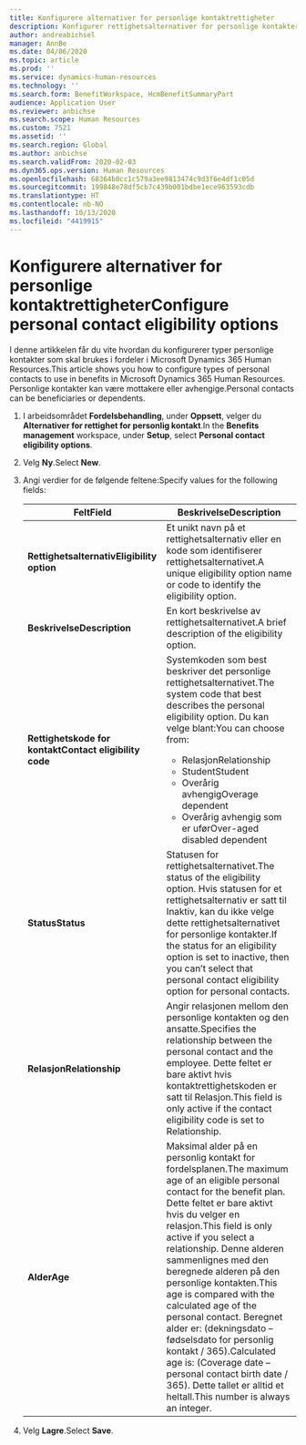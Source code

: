 ```yaml
---
title: Konfigurere alternativer for personlige kontaktrettigheter
description: Konfigurer rettighetsalternativer for personlige kontakter i Microsoft Dynamics 365 Human Resources. Personlige kontakter kan være mottakere eller avhengige.
author: andreabichsel
manager: AnnBe
ms.date: 04/06/2020
ms.topic: article
ms.prod: ''
ms.service: dynamics-human-resources
ms.technology: ''
ms.search.form: BenefitWorkspace, HcmBenefitSummaryPart
audience: Application User
ms.reviewer: anbichse
ms.search.scope: Human Resources
ms.custom: 7521
ms.assetid: ''
ms.search.region: Global
ms.author: anbichse
ms.search.validFrom: 2020-02-03
ms.dyn365.ops.version: Human Resources
ms.openlocfilehash: 68364b0cc1c579a3ee9813474c9d3f6e4df1c05d
ms.sourcegitcommit: 199848e78df5cb7c439b001bdbe1ece963593cdb
ms.translationtype: HT
ms.contentlocale: nb-NO
ms.lasthandoff: 10/13/2020
ms.locfileid: "4419915"
---
```

# <a name="configure-personal-contact-eligibility-options"></a><span data-ttu-id="d6d71-104">Konfigurere alternativer for personlige kontaktrettigheter</span><span class="sxs-lookup"><span data-stu-id="d6d71-104">Configure personal contact eligibility options</span></span>

<span data-ttu-id="d6d71-105">I denne artikkelen får du vite hvordan du konfigurerer typer personlige kontakter som skal brukes i fordeler i Microsoft Dynamics 365 Human Resources.</span><span class="sxs-lookup"><span data-stu-id="d6d71-105">This article shows you how to configure types of personal contacts to use in benefits in Microsoft Dynamics 365 Human Resources.</span></span> <span data-ttu-id="d6d71-106">Personlige kontakter kan være mottakere eller avhengige.</span><span class="sxs-lookup"><span data-stu-id="d6d71-106">Personal contacts can be beneficiaries or dependents.</span></span> 

1. <span data-ttu-id="d6d71-107">I arbeidsområdet **Fordelsbehandling**, under **Oppsett**, velger du **Alternativer for rettighet for personlig kontakt**.</span><span class="sxs-lookup"><span data-stu-id="d6d71-107">In the **Benefits management** workspace, under **Setup**, select **Personal contact eligibility options**.</span></span>

2. <span data-ttu-id="d6d71-108">Velg **Ny**.</span><span class="sxs-lookup"><span data-stu-id="d6d71-108">Select **New**.</span></span>

3. <span data-ttu-id="d6d71-109">Angi verdier for de følgende feltene:</span><span class="sxs-lookup"><span data-stu-id="d6d71-109">Specify values for the following fields:</span></span>

   | <span data-ttu-id="d6d71-110">Felt</span><span class="sxs-lookup"><span data-stu-id="d6d71-110">Field</span></span> | <span data-ttu-id="d6d71-111">Beskrivelse</span><span class="sxs-lookup"><span data-stu-id="d6d71-111">Description</span></span> |
   | --- | --- |
   | <span data-ttu-id="d6d71-112">**Rettighetsalternativ**</span><span class="sxs-lookup"><span data-stu-id="d6d71-112">**Eligibility option**</span></span> | <span data-ttu-id="d6d71-113">Et unikt navn på et rettighetsalternativ eller en kode som identifiserer rettighetsalternativet.</span><span class="sxs-lookup"><span data-stu-id="d6d71-113">A unique eligibility option name or code to identify the eligibility option.</span></span> |
   | <span data-ttu-id="d6d71-114">**Beskrivelse**</span><span class="sxs-lookup"><span data-stu-id="d6d71-114">**Description**</span></span> | <span data-ttu-id="d6d71-115">En kort beskrivelse av rettighetsalternativet.</span><span class="sxs-lookup"><span data-stu-id="d6d71-115">A brief description of the eligibility option.</span></span> |
   | <span data-ttu-id="d6d71-116">**Rettighetskode for kontakt**</span><span class="sxs-lookup"><span data-stu-id="d6d71-116">**Contact eligibility code**</span></span> | <span data-ttu-id="d6d71-117">Systemkoden som best beskriver det personlige rettighetsalternativet.</span><span class="sxs-lookup"><span data-stu-id="d6d71-117">The system code that best describes the personal eligibility option.</span></span> <span data-ttu-id="d6d71-118">Du kan velge blant:</span><span class="sxs-lookup"><span data-stu-id="d6d71-118">You can choose from:</span></span> <ul><li><span data-ttu-id="d6d71-119">Relasjon</span><span class="sxs-lookup"><span data-stu-id="d6d71-119">Relationship</span></span></li><li><span data-ttu-id="d6d71-120">Student</span><span class="sxs-lookup"><span data-stu-id="d6d71-120">Student</span></span></li><li><span data-ttu-id="d6d71-121">Overårig avhengig</span><span class="sxs-lookup"><span data-stu-id="d6d71-121">Overage dependent</span></span></li><li><span data-ttu-id="d6d71-122">Overårig avhengig som er ufør</span><span class="sxs-lookup"><span data-stu-id="d6d71-122">Over-aged disabled dependent</span></span></li></ul> |
   | <span data-ttu-id="d6d71-123">**Status**</span><span class="sxs-lookup"><span data-stu-id="d6d71-123">**Status**</span></span> | <span data-ttu-id="d6d71-124">Statusen for rettighetsalternativet.</span><span class="sxs-lookup"><span data-stu-id="d6d71-124">The status of the eligibility option.</span></span> <span data-ttu-id="d6d71-125">Hvis statusen for et rettighetsalternativ er satt til Inaktiv, kan du ikke velge dette rettighetsalternativet for personlige kontakter.</span><span class="sxs-lookup"><span data-stu-id="d6d71-125">If the status for an eligibility option is set to inactive, then you can’t select that personal contact eligibility option for personal contacts.</span></span> |
   | <span data-ttu-id="d6d71-126">**Relasjon**</span><span class="sxs-lookup"><span data-stu-id="d6d71-126">**Relationship**</span></span> | <span data-ttu-id="d6d71-127">Angir relasjonen mellom den personlige kontakten og den ansatte.</span><span class="sxs-lookup"><span data-stu-id="d6d71-127">Specifies the relationship between the personal contact and the employee.</span></span> <span data-ttu-id="d6d71-128">Dette feltet er bare aktivt hvis kontaktrettighetskoden er satt til Relasjon.</span><span class="sxs-lookup"><span data-stu-id="d6d71-128">This field is only active if the contact eligibility code is set to Relationship.</span></span> |
   | <span data-ttu-id="d6d71-129">**Alder**</span><span class="sxs-lookup"><span data-stu-id="d6d71-129">**Age**</span></span> | <span data-ttu-id="d6d71-130">Maksimal alder på en personlig kontakt for fordelsplanen.</span><span class="sxs-lookup"><span data-stu-id="d6d71-130">The maximum age of an eligible personal contact for the benefit plan.</span></span> <span data-ttu-id="d6d71-131">Dette feltet er bare aktivt hvis du velger en relasjon.</span><span class="sxs-lookup"><span data-stu-id="d6d71-131">This field is only active if you select a relationship.</span></span> <span data-ttu-id="d6d71-132">Denne alderen sammenlignes med den beregnede alderen på den personlige kontakten.</span><span class="sxs-lookup"><span data-stu-id="d6d71-132">This age is compared with the calculated age of the personal contact.</span></span> <span data-ttu-id="d6d71-133">Beregnet alder er: (dekningsdato – fødselsdato for personlig kontakt / 365).</span><span class="sxs-lookup"><span data-stu-id="d6d71-133">Calculated age is: (Coverage date – personal contact birth date / 365).</span></span> <span data-ttu-id="d6d71-134">Dette tallet er alltid et heltall.</span><span class="sxs-lookup"><span data-stu-id="d6d71-134">This number is always an integer.</span></span> |

4. <span data-ttu-id="d6d71-135">Velg **Lagre**.</span><span class="sxs-lookup"><span data-stu-id="d6d71-135">Select **Save**.</span></span> 
